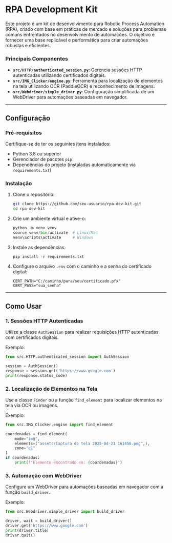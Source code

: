 # RPA Development Kit

Este projeto é um kit de desenvolvimento para Robotic Process Automation (RPA), criado com base em práticas de mercado e soluções para problemas comuns enfrentados no desenvolvimento de automações. O objetivo é fornecer uma base replicável e performática para criar automações robustas e eficientes.

### Principais Componentes

- **`src/HTTP/authenticated_session.py`**: Gerencia sessões HTTP autenticadas utilizando certificados digitais.
- **`src/IMG_Clicker/engine.py`**: Ferramenta para localização de elementos na tela utilizando OCR (PaddleOCR) e reconhecimento de imagens.
- **`src/Webdriver/simple_driver.py`**: Configuração simplificada de um WebDriver para automações baseadas em navegador.

---

## Configuração

### Pré-requisitos

Certifique-se de ter os seguintes itens instalados:

- Python 3.8 ou superior
- Gerenciador de pacotes `pip`
- Dependências do projeto (instaladas automaticamente via `requirements.txt`)

### Instalação

1. Clone o repositório:

    ```bash
    git clone https://github.com/seu-usuario/rpa-dev-kit.git
    cd rpa-dev-kit
    ```

2. Crie um ambiente virtual e ative-o:

    ```python
    python -m venv venv
    source venv/bin/activate  # Linux/Mac
    venv\Scripts\activate     # Windows
    ```

3. Instale as dependências:

    ```python
    pip install -r requirements.txt
    ```

4. Configure o arquivo `.env` com o caminho e a senha do certificado digital:

    ```properties
    CERT_PATH="C:/caminho/para/seu/certificado.pfx"
    CERT_PASS="sua_senha"
    ```

---

## Como Usar

### 1. Sessões HTTP Autenticadas

Utilize a classe `AuthSession` para realizar requisições HTTP autenticadas com certificados digitais.

Exemplo:

```python
from src.HTTP.authenticated_session import AuthSession

session = AuthSession()
response = session.get('https://www.google.com')
print(response.status_code)
```

### 2. Localização de Elementos na Tela

Use a classe `Finder` ou a função `find_element` para localizar elementos na tela via OCR ou imagens.

Exemplo:

```python
from src.IMG_Clicker.engine import find_element

coordenadas = find_element(
    mode="img",
    elements=("assets/Captura de tela 2025-04-21 161456.png",),
    zone="q1"
)
if coordenadas:
    print(f"Elemento encontrado em: {coordenadas}")
```

### 3. Automação com WebDriver

Configure um WebDriver para automações baseadas em navegador com a função `build_driver`.

Exemplo:

```python
from src.Webdriver.simple_driver import build_driver

driver, wait = build_driver()
driver.get('https://www.google.com')
print(driver.title)
driver.quit()
```

